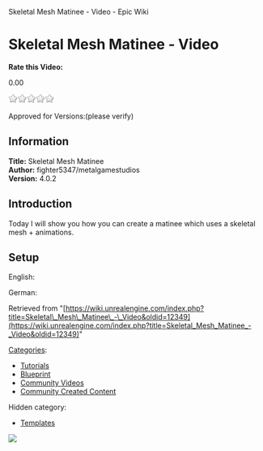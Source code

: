 Skeletal Mesh Matinee - Video - Epic Wiki                    

Skeletal Mesh Matinee - Video
=============================

**Rate this Video:**

0.00

![](/extensions/VoteNY/images/star_off.gif)![](/extensions/VoteNY/images/star_off.gif)![](/extensions/VoteNY/images/star_off.gif)![](/extensions/VoteNY/images/star_off.gif)![](/extensions/VoteNY/images/star_off.gif)

Approved for Versions:(please verify)

Information
-----------

**Title:** Skeletal Mesh Matinee  
**Author:** fighter5347/metalgamestudios  
**Version:** 4.0.2  
  

Introduction
------------

Today I will show you how you can create a matinee which uses a skeletal mesh + animations.  
  

Setup
-----

English:  
  
German:

Retrieved from "[https://wiki.unrealengine.com/index.php?title=Skeletal\_Mesh\_Matinee\_-\_Video&oldid=12349](https://wiki.unrealengine.com/index.php?title=Skeletal_Mesh_Matinee_-_Video&oldid=12349)"

[Categories](/Special:Categories "Special:Categories"):

*   [Tutorials](/Category:Tutorials "Category:Tutorials")
*   [Blueprint](/Category:Blueprint "Category:Blueprint")
*   [Community Videos](/Category:Community_Videos "Category:Community Videos")
*   [Community Created Content](/Category:Community_Created_Content "Category:Community Created Content")

Hidden category:

*   [Templates](/Category:Templates "Category:Templates")

  ![](https://tracking.unrealengine.com/track.png)